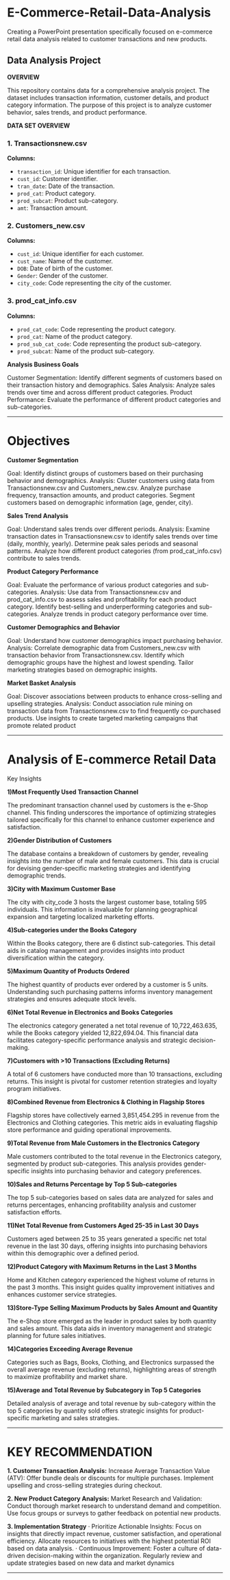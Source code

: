 
# E-Commerce-Retail-Data-Analysis

Creating a PowerPoint presentation specifically focused on e-commerce retail data analysis related to customer transactions and new products.

## Data Analysis Project

**OVERVIEW**

This repository contains data for a comprehensive analysis project. The dataset includes transaction information, customer details, and product category information. The purpose of this project is to analyze customer behavior, sales trends, and product performance.

**DATA SET OVERVIEW**

### 1. Transactionsnew.csv

**Columns:**
- `transaction_id`: Unique identifier for each transaction.
- `cust_id`: Customer identifier.
- `tran_date`: Date of the transaction.
- `prod_cat`: Product category.
- `prod_subcat`: Product sub-category.
- `amt`: Transaction amount.

### 2. Customers_new.csv

**Columns:**
- `cust_id`: Unique identifier for each customer.
- `cust_name`: Name of the customer.
- `DOB`: Date of birth of the customer.
- `Gender`: Gender of the customer.
- `city_code`: Code representing the city of the customer.

### 3. prod_cat_info.csv

**Columns:**
- `prod_cat_code`: Code representing the product category.
- `prod_cat`: Name of the product category.
- `prod_sub_cat_code`: Code representing the product sub-category.
- `prod_subcat`: Name of the product sub-category.


**Analysis Business Goals**

Customer Segmentation: Identify different segments of customers based on their transaction history and demographics.
Sales Analysis: Analyze sales trends over time and across different product categories.
Product Performance: Evaluate the performance of different product categories and sub-categories.


----------------------------------------------------------------------------------------

# Objectives
**Customer Segmentation**

Goal: Identify distinct groups of customers based on their purchasing behavior and demographics.
Analysis: Cluster customers using data from Transactionsnew.csv and Customers_new.csv.
Analyze purchase frequency, transaction amounts, and product categories.
Segment customers based on demographic information (age, gender, city).
 

**Sales Trend Analysis**

Goal: Understand sales trends over different periods.
Analysis: Examine transaction dates in Transactionsnew.csv to identify sales trends over time (daily, monthly, yearly).
Determine peak sales periods and seasonal patterns.
Analyze how different product categories (from prod_cat_info.csv) contribute to sales trends.


**Product Category Performance**

Goal: Evaluate the performance of various product categories and sub-categories.
Analysis: Use data from Transactionsnew.csv and prod_cat_info.csv to assess sales and profitability for each product category.
Identify best-selling and underperforming categories and sub-categories.
Analyze trends in product category performance over time.

**Customer Demographics and Behavior**

Goal: Understand how customer demographics impact purchasing behavior.
Analysis: Correlate demographic data from Customers_new.csv with transaction behavior from Transactionsnew.csv.
Identify which demographic groups have the highest and lowest spending.
Tailor marketing strategies based on demographic insights.


**Market Basket Analysis**

Goal: Discover associations between products to enhance cross-selling and upselling strategies.
Analysis: Conduct association rule mining on transaction data from Transactionsnew.csv to find frequently co-purchased products.
Use insights to create targeted marketing campaigns that promote related product

------------------------------------------------------------------------------------------------------------------------------------------------------------

# Analysis of E-commerce Retail Data

Key Insights

**1)Most Frequently Used Transaction Channel**

The predominant transaction channel used by customers is the e-Shop channel. This finding underscores the importance of optimizing strategies tailored specifically for this channel to enhance customer experience and satisfaction.

**2)Gender Distribution of Customers**

The database contains a breakdown of customers by gender, revealing insights into the number of male and female customers. This data is crucial for devising gender-specific marketing strategies and identifying demographic trends.

**3)City with Maximum Customer Base**

The city with city_code 3 hosts the largest customer base, totaling 595 individuals. This information is invaluable for planning geographical expansion and targeting localized marketing efforts.

**4)Sub-categories under the Books Category**

Within the Books category, there are 6 distinct sub-categories. This detail aids in catalog management and provides insights into product diversification within the category.

**5)Maximum Quantity of Products Ordered**

The highest quantity of products ever ordered by a customer is 5 units. Understanding such purchasing patterns informs inventory management strategies and ensures adequate stock levels.

**6)Net Total Revenue in Electronics and Books Categories**

The electronics category generated a net total revenue of 10,722,463.635, while the Books category yielded 12,822,694.04. This financial data facilitates category-specific performance analysis and strategic decision-making.

**7)Customers with >10 Transactions (Excluding Returns)**

A total of 6 customers have conducted more than 10 transactions, excluding returns. This insight is pivotal for customer retention strategies and loyalty program initiatives.

**8)Combined Revenue from Electronics & Clothing in Flagship Stores**

Flagship stores have collectively earned 3,851,454.295 in revenue from the Electronics and Clothing categories. This metric aids in evaluating flagship store performance and guiding operational improvements.

**9)Total Revenue from Male Customers in the Electronics Category**

Male customers contributed to the total revenue in the Electronics category, segmented by product sub-categories. This analysis provides gender-specific insights into purchasing behavior and category preferences.

**10)Sales and Returns Percentage by Top 5 Sub-categories**

The top 5 sub-categories based on sales data are analyzed for sales and returns percentages, enhancing profitability analysis and customer satisfaction efforts.

**11)Net Total Revenue from Customers Aged 25-35 in Last 30 Days**

Customers aged between 25 to 35 years generated a specific net total revenue in the last 30 days, offering insights into purchasing behaviors within this demographic over a defined period.

**12)Product Category with Maximum Returns in the Last 3 Months**

Home and Kitchen category experienced the highest volume of returns in the past 3 months. This insight guides quality improvement initiatives and enhances customer service strategies.

**13)Store-Type Selling Maximum Products by Sales Amount and Quantity**

The e-Shop store emerged as the leader in product sales by both quantity and sales amount. This data aids in inventory management and strategic planning for future sales initiatives.

**14)Categories Exceeding Average Revenue**

Categories such as Bags, Books, Clothing, and Electronics surpassed the overall average revenue (excluding returns), highlighting areas of strength to maximize profitability and market share.

**15)Average and Total Revenue by Subcategory in Top 5 Categories**

Detailed analysis of average and total revenue by sub-category within the top 5 categories by quantity sold offers strategic insights for product-specific marketing and sales strategies.
_____________________________________________________________________________________________________________________________________________________
# KEY RECOMMENDATION

**1. Customer Transaction Analysis:**
Increase Average Transaction Value (ATV):
Offer bundle deals or discounts for multiple purchases.
Implement upselling and cross-selling strategies during checkout.

**2. New Product Category Analysis:**
Market Research and Validation:
Conduct thorough market research to understand demand and competition.
Use focus groups or surveys to gather feedback on potential new products.

**3. Implementation Strategy**
·  Prioritize Actionable Insights:
Focus on insights that directly impact revenue, customer satisfaction, and operational efficiency.
Allocate resources to initiatives with the highest potential ROI based on data analysis.
·  Continuous Improvement:
Foster a culture of data-driven decision-making within the organization.
Regularly review and update strategies based on new data and market dynamics

-------------------------------------------------------------------------------------------------------------------------------------------------------------







